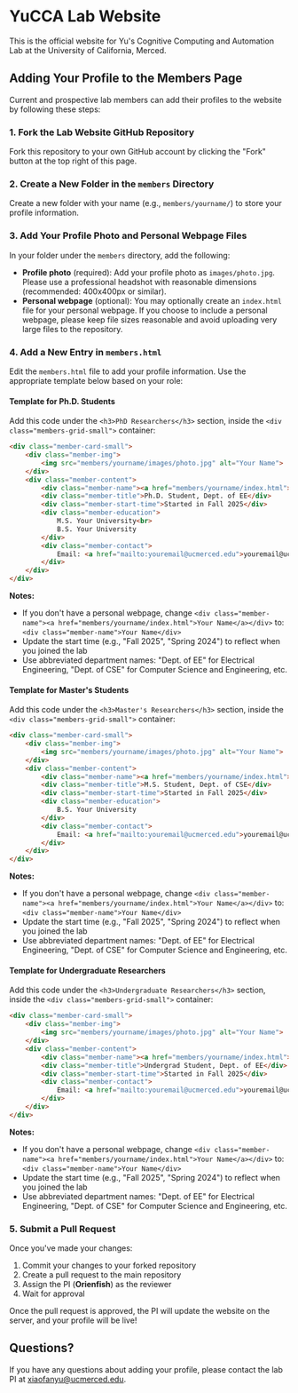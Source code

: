 # YuCCA Lab Website

This is the official website for Yu's Cognitive Computing and Automation Lab at the University of California, Merced.

## Adding Your Profile to the Members Page

Current and prospective lab members can add their profiles to the website by following these steps:

### 1. Fork the Lab Website GitHub Repository

Fork this repository to your own GitHub account by clicking the "Fork" button at the top right of this page.

### 2. Create a New Folder in the `members` Directory

Create a new folder with your name (e.g., `members/yourname/`) to store your profile information.

### 3. Add Your Profile Photo and Personal Webpage Files

In your folder under the `members` directory, add the following:

- **Profile photo** (required): Add your profile photo as `images/photo.jpg`. Please use a professional headshot with reasonable dimensions (recommended: 400x400px or similar).
- **Personal webpage** (optional): You may optionally create an `index.html` file for your personal webpage. If you choose to include a personal webpage, please keep file sizes reasonable and avoid uploading very large files to the repository.

### 4. Add a New Entry in `members.html`

Edit the `members.html` file to add your profile information. Use the appropriate template below based on your role:

#### Template for Ph.D. Students

Add this code under the `<h3>PhD Researchers</h3>` section, inside the `<div class="members-grid-small">` container:

```html
<div class="member-card-small">
    <div class="member-img">
        <img src="members/yourname/images/photo.jpg" alt="Your Name">
    </div>
    <div class="member-content">
        <div class="member-name"><a href="members/yourname/index.html">Your Name</a></div>
        <div class="member-title">Ph.D. Student, Dept. of EE</div>
        <div class="member-start-time">Started in Fall 2025</div>
        <div class="member-education">
            M.S. Your University<br>
            B.S. Your University
        </div>
        <div class="member-contact">
            Email: <a href="mailto:youremail@ucmerced.edu">youremail@ucmerced.edu</a>
        </div>
    </div>
</div>
```

**Notes:**
- If you don't have a personal webpage, change `<div class="member-name"><a href="members/yourname/index.html">Your Name</a></div>` to: `<div class="member-name">Your Name</div>`
- Update the start time (e.g., "Fall 2025", "Spring 2024") to reflect when you joined the lab
- Use abbreviated department names: "Dept. of EE" for Electrical Engineering, "Dept. of CSE" for Computer Science and Engineering, etc.

#### Template for Master's Students

Add this code under the `<h3>Master's Researchers</h3>` section, inside the `<div class="members-grid-small">` container:

```html
<div class="member-card-small">
    <div class="member-img">
        <img src="members/yourname/images/photo.jpg" alt="Your Name">
    </div>
    <div class="member-content">
        <div class="member-name"><a href="members/yourname/index.html">Your Name</a></div>
        <div class="member-title">M.S. Student, Dept. of CSE</div>
        <div class="member-start-time">Started in Fall 2025</div>
        <div class="member-education">
            B.S. Your University
        </div>
        <div class="member-contact">
            Email: <a href="mailto:youremail@ucmerced.edu">youremail@ucmerced.edu</a>
        </div>
    </div>
</div>
```

**Notes:**
- If you don't have a personal webpage, change `<div class="member-name"><a href="members/yourname/index.html">Your Name</a></div>` to: `<div class="member-name">Your Name</div>`
- Update the start time (e.g., "Fall 2025", "Spring 2024") to reflect when you joined the lab
- Use abbreviated department names: "Dept. of EE" for Electrical Engineering, "Dept. of CSE" for Computer Science and Engineering, etc.

#### Template for Undergraduate Researchers

Add this code under the `<h3>Undergraduate Researchers</h3>` section, inside the `<div class="members-grid-small">` container:

```html
<div class="member-card-small">
    <div class="member-img">
        <img src="members/yourname/images/photo.jpg" alt="Your Name">
    </div>
    <div class="member-content">
        <div class="member-name"><a href="members/yourname/index.html">Your Name</a></div>
        <div class="member-title">Undergrad Student, Dept. of EE</div>
        <div class="member-start-time">Started in Fall 2025</div>
        <div class="member-contact">
            Email: <a href="mailto:youremail@ucmerced.edu">youremail@ucmerced.edu</a>
        </div>
    </div>
</div>
```

**Notes:**
- If you don't have a personal webpage, change `<div class="member-name"><a href="members/yourname/index.html">Your Name</a></div>` to: `<div class="member-name">Your Name</div>`
- Update the start time (e.g., "Fall 2025", "Spring 2024") to reflect when you joined the lab
- Use abbreviated department names: "Dept. of EE" for Electrical Engineering, "Dept. of CSE" for Computer Science and Engineering, etc.

### 5. Submit a Pull Request

Once you've made your changes:

1. Commit your changes to your forked repository
2. Create a pull request to the main repository
3. Assign the PI (**Orienfish**) as the reviewer
4. Wait for approval

Once the pull request is approved, the PI will update the website on the server, and your profile will be live!

## Questions?

If you have any questions about adding your profile, please contact the lab PI at [xiaofanyu@ucmerced.edu](mailto:xiaofanyu@ucmerced.edu).
